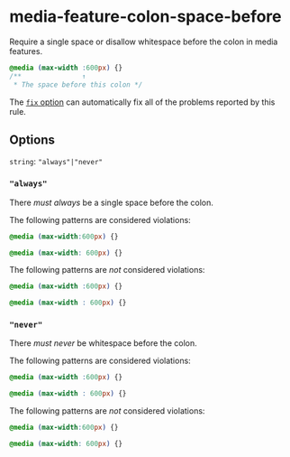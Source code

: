 # media-feature-colon-space-before

Require a single space or disallow whitespace before the colon in media features.

<!-- prettier-ignore -->
```css
@media (max-width :600px) {}
/**               ↑
 * The space before this colon */
```

The [`fix` option](https://github.com/stylelint/stylelint/tree/13.13.1/docs/user-guide/usage/options.md#fix) can automatically fix all of the problems reported by this rule.

## Options

`string`: `"always"|"never"`

### `"always"`

There _must always_ be a single space before the colon.

The following patterns are considered violations:

<!-- prettier-ignore -->
```css
@media (max-width:600px) {}
```

<!-- prettier-ignore -->
```css
@media (max-width: 600px) {}
```

The following patterns are _not_ considered violations:

<!-- prettier-ignore -->
```css
@media (max-width :600px) {}
```

<!-- prettier-ignore -->
```css
@media (max-width : 600px) {}
```

### `"never"`

There _must never_ be whitespace before the colon.

The following patterns are considered violations:

<!-- prettier-ignore -->
```css
@media (max-width :600px) {}
```

<!-- prettier-ignore -->
```css
@media (max-width : 600px) {}
```

The following patterns are _not_ considered violations:

<!-- prettier-ignore -->
```css
@media (max-width:600px) {}
```

<!-- prettier-ignore -->
```css
@media (max-width: 600px) {}
```
